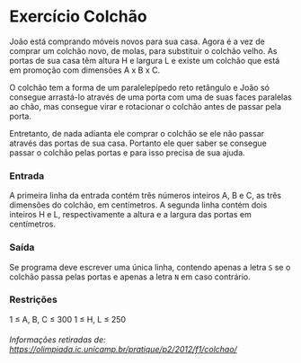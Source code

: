 # Exercício Colchão
João está comprando móveis novos para sua casa. Agora é a vez de comprar um colchão novo, de molas, para substituir o colchão velho. As portas de sua casa têm altura H e largura L e existe um colchão que está em promoção com dimensões A x B x C.

O colchão tem a forma de um paralelepípedo reto retângulo e João só consegue arrastá-lo através de uma porta com uma de suas faces paralelas ao chão, mas consegue virar e rotacionar o colchão antes de passar pela porta.

Entretanto, de nada adianta ele comprar o colchão se ele não passar através das portas de sua casa. Portanto ele quer saber se consegue passar o colchão pelas portas e para isso precisa de sua ajuda.

### Entrada
A primeira linha da entrada contém três números inteiros A, B e C, as três dimensões do colchão, em centímetros. A segunda linha contém dois inteiros H e L, respectivamente a altura e a largura das portas em centímetros.

### Saída
Se programa deve escrever uma única linha, contendo apenas a letra `S` se o colchão passa pelas portas e apenas a letra `N` em caso contrário.

### Restrições
1 ≤ A, B, C ≤ 300
1 ≤ H, L ≤ 250

###### Informações retiradas de: https://olimpiada.ic.unicamp.br/pratique/p2/2012/f1/colchao/
